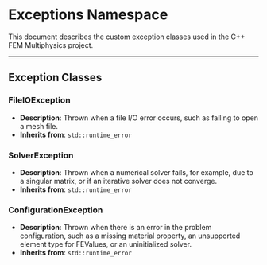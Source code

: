 # **Exceptions Namespace**

This document describes the custom exception classes used in the C++ FEM Multiphysics project.

---
## **Exception Classes**

### **FileIOException**
* **Description**: Thrown when a file I/O error occurs, such as failing to open a mesh file.
* **Inherits from**: `std::runtime_error`

### **SolverException**
* **Description**: Thrown when a numerical solver fails, for example, due to a singular matrix, or if an iterative solver does not converge.
* **Inherits from**: `std::runtime_error`

### **ConfigurationException**
* **Description**: Thrown when there is an error in the problem configuration, such as a missing material property, an unsupported element type for FEValues, or an uninitialized solver.
* **Inherits from**: `std::runtime_error`